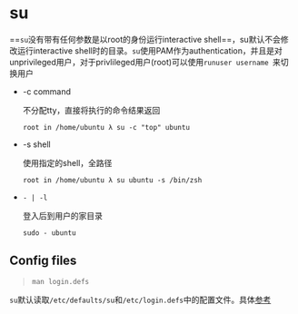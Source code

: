 # su

==`su`没有带有任何参数是以root的身份运行interactive shell==，su默认不会修改运行interactive shell时的目录。`su`使用PAM作为authentication，并且是对unprivileged用户，对于privlileged用户(root)可以使用`runuser username `来切换用户

- -c command

  不分配tty，直接将执行的命令结果返回

  ```
  root in /home/ubuntu λ su -c "top" ubuntu
  ```

- -s shell

  使用指定的shell，全路径

  ```
  root in /home/ubuntu λ su ubuntu -s /bin/zsh
  ```

- `- | -l`

  登入后到用户的家目录

  ```
  sudo - ubuntu
  ```

## Config files

> `man login.defs`

`su`默认读取`/etc/defaults/su`和`/etc/login.defs`中的配置文件。具体[参考](../config/login.defs.md)

